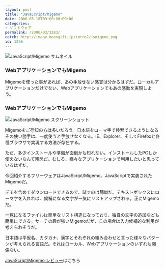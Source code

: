 ```yaml
---
layout: post
title: "JavaScript/Migemo"
date: 2006-03-10T09:00:00+09:00
categories:
- ソフトウェア
permalink: /2006/03/1283/
catch: http://image.moongift.jp/intro2/jsmigemo.png
id: 1296
---
```

 ![JavaScript/Migemo サムネイル](http://image.moongift.jp/intro2/jsmigemo.t.png "JavaScript/Migemo サムネイル")
  

### WebアプリケーションでもMigemo
  
Migemoを使った事があれば、あの手放せない感覚は分かるはずだ。ローカルアプリケーションだけでない、Webアプリケーションでもあの感動を実現しよう。  
<!--more-->  

### WebアプリケーションでもMigemo
  

![JavaScript/Migemo スクリーンショット](http://image.moongift.jp/intro2/jsmigemo.png "JavaScript/Migemo スクリーンショット")

  

Migemoをご存知の方は多いだろう。日本語をローマ字で検索できるようになるその使い勝手は、一度使うと手放せなくなる。IE、Explorer、そしてFirefoxと各種ブラウザで実現する方法が存在する。

  

ただ、多少インストールや準備が面倒かも知れない。インストールしたPCしか使えないなんて残念だ。むしろ、様々なアプリケーションで利用したいと思っているはずだ。

  

今回紹介するフリーウェアはJavaScript/Migemo、JavaScriptで実装されたMigemoだ。

  

デモを含めてダウンロードできるので、試すのは簡単だ。テキストボックスにローマ字を入れれば、候補になる文字が一気にリストアップされる。正にMigemoだ。

  

一覧になるファイルは簡単なリスト構造になっており、独自の文字の追加なども簡単にできる。サーチの趣が強いMigemoだが、この場合は入力候補的な利用が考えられそうだ。

  

日本語は平仮名、カタカナ、漢字とそれぞれの組み合わせと言った様々なパターンが考えられる言語だ。それはローカル、Webアプリケーションのいずれも関係ない。

  

[JavaScript/Migemo レビュー](http://fw.moongift.jp/review/i-1308.html)はこちら

